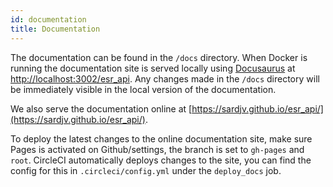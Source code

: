```yaml
---
id: documentation
title: Documentation
---
```


The documentation can be found in the `/docs` directory. When Docker is running the documentation site
is served locally using [Docusaurus](https://docusaurus.io/) at [http://localhost:3002/esr_api](http://localhost:3002/esr_api). Any changes made in the `/docs` directory will be immediately visible in the local version of the documentation.

We also serve the documentation online at [https://sardjv.github.io/esr_api/](https://sardjv.github.io/esr_api/).

To deploy the latest changes to the online documentation site, make sure Pages is activated on Github/settings, the branch is set to `gh-pages` and `root`. CircleCI automatically deploys changes to the site, you can find the config for this in `.circleci/config.yml` under the `deploy_docs` job.
